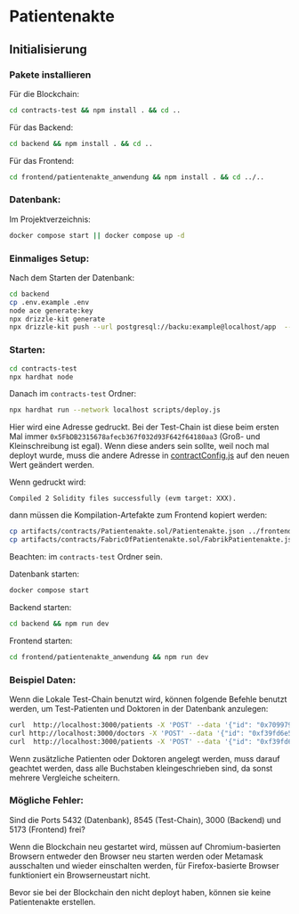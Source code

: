 # Patientenakte

## Initialisierung

### Pakete installieren

Für die Blockchain:
```bash
cd contracts-test && npm install . && cd ..
```

Für das Backend:
```bash
cd backend && npm install . && cd ..
```

Für das Frontend:
```bash
cd frontend/patientenakte_anwendung && npm install . && cd ../..
```

### Datenbank:
Im Projektverzeichnis:
```bash
docker compose start || docker compose up -d
```

### Einmaliges Setup:

Nach dem Starten der Datenbank:
```bash
cd backend
cp .env.example .env
node ace generate:key
npx drizzle-kit generate
npx drizzle-kit push --url postgresql://backu:example@localhost/app  --dialect postgresql --schema db/schema.ts
```

### Starten:

```bash
cd contracts-test
npx hardhat node
```

Danach im `contracts-test` Ordner:
```bash
npx hardhat run --network localhost scripts/deploy.js
```
Hier wird eine Adresse gedruckt.
Bei der Test-Chain ist diese beim ersten Mal immer
`0x5FbDB2315678afecb367f032d93F642f64180aa3` (Groß- und Kleinschreibung ist egal).
Wenn diese anders sein sollte, weil noch mal deployt wurde, muss die andere
Adresse in [contractConfig.js](frontend/patientenakte_anwendung/src/contractConfig.ts#L6)
auf den neuen Wert geändert werden.

Wenn gedruckt wird:
```
Compiled 2 Solidity files successfully (evm target: XXX).
```
dann müssen die Kompilation-Artefakte zum Frontend kopiert werden:
```bash
cp artifacts/contracts/Patientenakte.sol/Patientenakte.json ../frontend/patientenakte_anwendung/src
cp artifacts/contracts/FabricOfPatientenakte.sol/FabrikPatientenakte.json ../frontend/patientenakte_anwendung/src
```
Beachten: im `contracts-test` Ordner sein.

Datenbank starten:
```bash
docker compose start
```

Backend starten:
```bash
cd backend && npm run dev
```

Frontend starten:
```bash
cd frontend/patientenakte_anwendung && npm run dev
```

### Beispiel Daten:
Wenn die Lokale Test-Chain benutzt wird, können folgende Befehle benutzt
werden, um Test-Patienten und Doktoren in der Datenbank anzulegen:
```bash
curl  http://localhost:3000/patients -X 'POST' --data '{"id": "0x70997970c51812dc3a010c7d01b50e0d17dc79c8", "name": "Amanda", "diagnosis": "Krebs", "city": "Berlin", "gender": "w", "birthdate": "1998-01-03"}'  -H 'Content-Type: application/json'
curl http://localhost:3000/doctors -X 'POST' --data '{"id": "0xf39fd6e51aad88f6f4ce6ab8827279cfffb92266", "name": "dr. Sepp"}'  -H 'Content-Type: application/json'
curl  http://localhost:3000/patients -X 'POST' --data '{"id": "0xf39fd6e51aad88f6f4ce6ab8827279cfffb92266", "name": "Sepp", "diagnosis": "Frakturen am Unterarm", "city": "Karlsruhe", "gender": "m", "birthdate": "2000-05-11"}'  -H 'Content-Type: application/json'
```
Wenn zusätzliche Patienten oder Doktoren angelegt werden, muss darauf geachtet
werden, dass alle Buchstaben kleingeschrieben sind, da sonst mehrere Vergleiche scheitern.

### Mögliche Fehler:
Sind die Ports 5432 (Datenbank), 8545 (Test-Chain), 3000 (Backend) und 5173 (Frontend) frei?

Wenn die Blockchain neu gestartet wird, müssen auf Chromium-basierten Browsern
entweder den Browser neu starten werden oder Metamask ausschalten und wieder
einschalten werden, für Firefox-basierte Browser funktioniert ein Browserneustart nicht.

Bevor sie bei der Blockchain den nicht deployt haben, können sie
keine Patientenakte erstellen.
